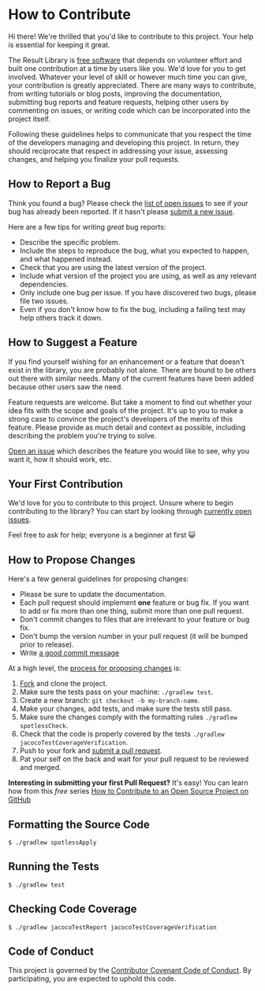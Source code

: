 ---
---

# How to Contribute

Hi there! We're thrilled that you'd like to contribute to this project. Your help is essential for keeping it great.

The Result Library is [free software](https://www.gnu.org/philosophy/free-sw.en.html) that depends on volunteer effort
and built one contribution at a time by users like you. We'd love for you to get involved. Whatever your level of skill
or however much time you can give, your contribution is greatly appreciated. There are many ways to contribute, from
writing tutorials or blog posts, improving the documentation, submitting bug reports and feature requests, helping other
users by commenting on issues, or writing code which can be incorporated into the project itself.

Following these guidelines helps to communicate that you respect the time of the developers managing and developing this
project. In return, they should reciprocate that respect in addressing your issue, assessing changes, and helping you
finalize your pull requests.


## How to Report a Bug

Think you found a bug? Please check the [list of open issues](https://github.com/leakyabstractions/result/issues) to see
if your bug has already been reported. If it hasn't please
[submit a new issue](https://github.com/leakyabstractions/result/issues/new).

Here are a few tips for writing *great* bug reports:

- Describe the specific problem.
- Include the steps to reproduce the bug, what you expected to happen, and what happened instead.
- Check that you are using the latest version of the project.
- Include what version of the project you are using, as well as any relevant dependencies.
- Only include one bug per issue. If you have discovered two bugs, please file two issues.
- Even if you don't know how to fix the bug, including a failing test may help others track it down.


## How to Suggest a Feature

If you find yourself wishing for an enhancement or a feature that doesn't exist in the library, you are probably not
alone. There are bound to be others out there with similar needs. Many of the current features have been added because
other users saw the need.

Feature requests are welcome. But take a moment to find out whether your idea fits with the scope and goals of the
project. It's up to you to make a strong case to convince the project's developers of the merits of this feature. Please
provide as much detail and context as possible, including describing the problem you're trying to solve.

[Open an issue](https://github.com/leakyabstractions/result/issues/new) which describes the feature you would like to
see, why you want it, how it should work, etc.


## Your First Contribution

We'd love for you to contribute to this project. Unsure where to begin contributing to the library? You can start by
looking through [currently open issues](https://github.com/leakyabstractions/result/issues?q=is%3Aissue+is%3Aopen).

Feel free to ask for help; everyone is a beginner at first :smiley_cat:


## How to Propose Changes

Here's a few general guidelines for proposing changes:

- Please be sure to update the documentation.
- Each pull request should implement **one** feature or bug fix. If you want to add or fix more than one thing, submit
  more than one pull request.
- Don't commit changes to files that are irrelevant to your feature or bug fix.
- Don't bump the version number in your pull request (it will be bumped prior to release).
- Write [a good commit message](http://tbaggery.com/2008/04/19/a-note-about-git-commit-messages.html)

At a high level, the [process for proposing changes](https://guides.github.com/introduction/flow/) is:

1. [Fork](https://github.com/leakyabstractions/result/fork) and clone the project.
2. Make sure the tests pass on your machine: `./gradlew test`.
3. Create a new branch: `git checkout -b my-branch-name`.
4. Make your changes, add tests, and make sure the tests still pass.
5. Make sure the changes comply with the formatting rules `./gradlew spotlessCheck`.
6. Check that the code is properly covered by the tests `./gradlew jacocoTestCoverageVerification`.
7. Push to your fork and [submit a pull request](https://github.com/leakyabstractions/result/compare).
8. Pat your self on the back and wait for your pull request to be reviewed and merged.

**Interesting in submitting your first Pull Request?** It's easy! You can learn how from this *free* series
[How to Contribute to an Open Source Project on GitHub](https://egghead.io/series/how-to-contribute-to-an-open-source-project-on-github)


## Formatting the Source Code

```shell
$ ./gradlew spotlessApply
```


## Running the Tests

```shell
$ ./gradlew test
```


## Checking Code Coverage

```shell
$ ./gradlew jacocoTestReport jacocoTestCoverageVerification
```


## Code of Conduct

This project is governed by the [Contributor Covenant Code of Conduct](CODE_OF_CONDUCT.md). By participating, you are
expected to uphold this code.
